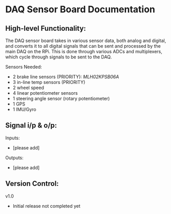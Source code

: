 # DAQ Sensor Board Documentation

## High-level Functionality:

The DAQ sensor board takes in various sensor data, both analog and digital, and converts it to all digital signals that can be sent and processed by the main DAQ on the RPi.
This is done through various ADCs and multiplexers, which cycle through signals to be sent to the DAQ.

Sensors Needed:
 - 2 brake line sensors (PRIORITY): *MLH02KPSB06A*
 - 3 in-line temp sensors (PRIORITY)
 - 2 wheel speed
 - 4 linear potentiometer sensors
 - 1 steering angle sensor (rotary potentiometer)
 - 1 GPS
 - 1 IMU/Gyro

## Signal i/p & o/p:

Inputs:

 - [please add]

Outputs:

 - [please add]

## Version Control:
v1.0

 - Initial release not completed yet
